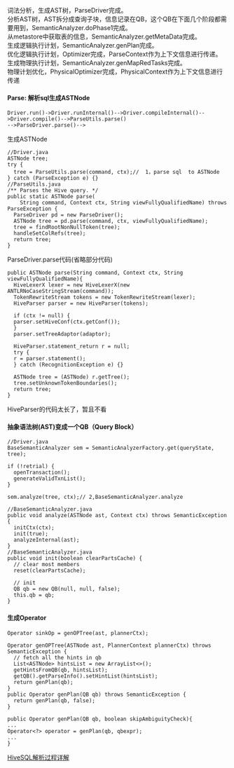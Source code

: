 
词法分析，生成AST树，ParseDriver完成。   
分析AST树，AST拆分成查询子块，信息记录在QB，这个QB在下面几个阶段都需要用到，SemanticAnalyzer.doPhase1完成。   
从metastore中获取表的信息，SemanticAnalyzer.getMetaData完成。   
生成逻辑执行计划，SemanticAnalyzer.genPlan完成。   
优化逻辑执行计划，Optimizer完成，ParseContext作为上下文信息进行传递。   
生成物理执行计划，SemanticAnalyzer.genMapRedTasks完成。   
物理计划优化，PhysicalOptimizer完成，PhysicalContext作为上下文信息进行传递


#### Parse:  解析sql生成ASTNode

```
Driver.run()->Driver.runInternal()-->Driver.compileInternal()-->Driver.compile()-->ParseUtils.parse()
-->ParseDriver.parse()-->

```
生成ASTNode

```
//Driver.java
ASTNode tree;
try {
  tree = ParseUtils.parse(command, ctx);//  1，parse sql  to ASTNode
} catch (ParseException e) {}
//ParseUtils.java
/** Parses the Hive query. */
public static ASTNode parse(
    String command, Context ctx, String viewFullyQualifiedName) throws ParseException {
  ParseDriver pd = new ParseDriver();
  ASTNode tree = pd.parse(command, ctx, viewFullyQualifiedName);
  tree = findRootNonNullToken(tree);
  handleSetColRefs(tree);
  return tree;
}
```
ParseDriver.parse代码(省略部分代码)

```
public ASTNode parse(String command, Context ctx, String viewFullyQualifiedName){
  HiveLexerX lexer = new HiveLexerX(new ANTLRNoCaseStringStream(command));
  TokenRewriteStream tokens = new TokenRewriteStream(lexer);
  HiveParser parser = new HiveParser(tokens);
  
  if (ctx != null) {
  parser.setHiveConf(ctx.getConf());
  }
  parser.setTreeAdaptor(adaptor);
  
  HiveParser.statement_return r = null;
  try {
  r = parser.statement();
  } catch (RecognitionException e) {}
  
  ASTNode tree = (ASTNode) r.getTree();
  tree.setUnknownTokenBoundaries();
  return tree;
}
```
HiveParser的代码太长了，暂且不看

#### 抽象语法树(AST)变成一个QB（Query Block） 

```
//Driver.java
BaseSemanticAnalyzer sem = SemanticAnalyzerFactory.get(queryState, tree);

if (!retrial) {
  openTransaction();
  generateValidTxnList();
}

sem.analyze(tree, ctx);// 2,BaseSemanticAnalyzer.analyze

//BaseSemanticAnalyzer.java
public void analyze(ASTNode ast, Context ctx) throws SemanticException {
  initCtx(ctx);
  init(true);
  analyzeInternal(ast);
}
//BaseSemanticAnalyzer.java
public void init(boolean clearPartsCache) {
  // clear most members
  reset(clearPartsCache);

  // init
  QB qb = new QB(null, null, false);
  this.qb = qb;
}
```

#### 生成Operator

```
Operator sinkOp = genOPTree(ast, plannerCtx);

Operator genOPTree(ASTNode ast, PlannerContext plannerCtx) throws SemanticException {
  // fetch all the hints in qb
  List<ASTNode> hintsList = new ArrayList<>();
  getHintsFromQB(qb, hintsList);
  getQB().getParseInfo().setHintList(hintsList);
  return genPlan(qb);
}
public Operator genPlan(QB qb) throws SemanticException {
  return genPlan(qb, false);
}

public Operator genPlan(QB qb, boolean skipAmbiguityCheck){
...
Operator<?> operator = genPlan(qb, qbexpr);
...
}
```

[HiveSQL解析过程详解](http://www.cnblogs.com/yaojingang/p/5446310.html)

